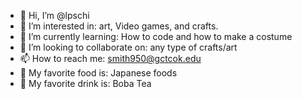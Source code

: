- 👋 Hi, I’m @lpschi
- 👀 I’m interested in: art, Video games, and crafts. 
- 🌱 I’m currently learning: How to code and how to make a costume
- 💞️ I’m looking to collaborate on: any type of crafts/art
- 📫 How to reach me: smith950@gctcok.edu
- 🥡 My favorite food is: Japanese foods 
- 🥤 My favorite drink is: Boba Tea
